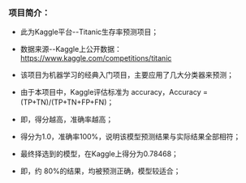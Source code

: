 ### 项目简介：

* 此为Kaggle平台--Titanic生存率预测项目；
* 数据来源--Kaggle上公开数据：https://www.kaggle.com/competitions/titanic
* 该项目为机器学习的经典入门项目，主要应用了几大分类器来预测；
* 由于本项目中，Kaggle评估标准为 accuracy，Accuracy =(TP+TN)/(TP+TN+FP+FN)；
* 即，得分越高，准确率越高；
* 得分为1.0，准确率100%，说明该模型预测结果与实际结果全部相符；
  
  
* 最终择选到的模型，在Kaggle上得分为0.78468；
* 即，约 80%的结果，均被预测正确，模型较适合；
